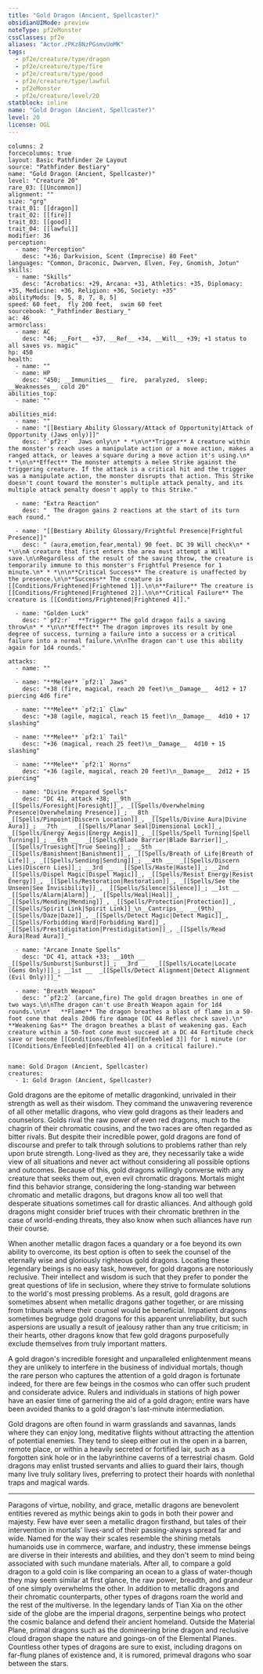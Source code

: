 ```yaml
---
title: "Gold Dragon (Ancient, Spellcaster)"
obsidianUIMode: preview
noteType: pf2eMonster
cssClasses: pf2e
aliases: "Actor.zPKz8NzPGsmvUoMK" 
tags:
  - pf2e/creature/type/dragon
  - pf2e/creature/type/fire
  - pf2e/creature/type/good
  - pf2e/creature/type/lawful
  - pf2eMonster
  - pf2e/creature/level/20
statblock: inline
name: "Gold Dragon (Ancient, Spellcaster)"
level: 20
license: OGL
---
```


```statblock
columns: 2
forcecolumns: true
layout: Basic Pathfinder 2e Layout
source: "Pathfinder Bestiary"
name: "Gold Dragon (Ancient, Spellcaster)"
level: "Creature 20"
rare_03: [[Uncommon]]
alignment: ""
size: "grg"
trait_01: [[dragon]]
trait_02: [[fire]]
trait_03: [[good]]
trait_04: [[lawful]]
modifier: 36
perception:
  - name: "Perception"
    desc: "+36; Darkvision, Scent (Imprecise) 80 Feet"
languages: "Common, Draconic, Dwarven, Elven, Fey, Gnomish, Jotun"
skills:
  - name: "Skills"
    desc: "Acrobatics: +29, Arcana: +31, Athletics: +35, Diplomacy: +35, Medicine: +36, Religion: +36, Society: +35"
abilityMods: [9, 5, 8, 7, 8, 5]
speed: 60 feet,  fly 200 feet,  swim 60 feet
sourcebook: "_Pathfinder Bestiary_"
ac: 46
armorclass:
  - name: AC
    desc: "46; __Fort__ +37, __Ref__ +34, __Will__ +39; +1 status to all saves vs. magic"
hp: 450
health:
  - name: ""
  - name: HP
    desc: "450; __Immunities__  fire,  paralyzed,  sleep; __Weaknesses__ cold 20"
abilities_top:
  - name: ""

abilities_mid:
  - name: ""
  - name: "[[Bestiary Ability Glossary/Attack of Opportunity|Attack of Opportunity (Jaws only)]]"
    desc: "`pf2:r`  Jaws only\n* * *\n\n**Trigger** A creature within the monster's reach uses a manipulate action or a move action, makes a ranged attack, or leaves a square during a move action it's using.\n* * *\n\n**Effect** The monster attempts a melee Strike against the triggering creature. If the attack is a critical hit and the trigger was a manipulate action, the monster disrupts that action. This Strike doesn't count toward the monster's multiple attack penalty, and its multiple attack penalty doesn't apply to this Strike."

  - name: "Extra Reaction"
    desc: "  The dragon gains 2 reactions at the start of its turn each round."

  - name: "[[Bestiary Ability Glossary/Frightful Presence|Frightful Presence]]"
    desc: " (aura,emotion,fear,mental) 90 feet. DC 39 Will check\n* * *\n\nA creature that first enters the area must attempt a Will save.\n\nRegardless of the result of the saving throw, the creature is temporarily immune to this monster's Frightful Presence for 1 minute.\n* * *\n\n**Critical Success** The creature is unaffected by the presence.\n\n**Success** The creature is [[Conditions/Frightened|Frightened 1]].\n\n**Failure** The creature is [[Conditions/Frightened|Frightened 2]].\n\n**Critical Failure** The creature is [[Conditions/Frightened|Frightened 4]]."

  - name: "Golden Luck"
    desc: "`pf2:r`  **Trigger** The gold dragon fails a saving throw\n* * *\n\n**Effect** The dragon improves its result by one degree of success, turning a failure into a success or a critical failure into a normal failure.\n\nThe dragon can't use this ability again for 1d4 rounds."

attacks:
  - name: ""

  - name: "**Melee** `pf2:1` Jaws"
    desc: "+38 (fire, magical, reach 20 feet)\n__Damage__  4d12 + 17 piercing 4d6 fire"

  - name: "**Melee** `pf2:1` Claw"
    desc: "+38 (agile, magical, reach 15 feet)\n__Damage__  4d10 + 17 slashing"

  - name: "**Melee** `pf2:1` Tail"
    desc: "+36 (magical, reach 25 feet)\n__Damage__  4d10 + 15 slashing"

  - name: "**Melee** `pf2:1` Horns"
    desc: "+36 (agile, magical, reach 20 feet)\n__Damage__  2d12 + 15 piercing"

  - name: "Divine Prepared Spells"
    desc: "DC 41, attack +38; __9th __  _[[Spells/Foresight|Foresight]]_, _[[Spells/Overwhelming Presence|Overwhelming Presence]]_; __8th __  _[[Spells/Pinpoint|Discern Location]]_, _[[Spells/Divine Aura|Divine Aura]]_; __7th __  _[[Spells/Planar Seal|Dimensional Lock]]_, _[[Spells/Energy Aegis|Energy Aegis]]_, _[[Spells/Spell Turning|Spell Turning]]_; __6th __  _[[Spells/Blade Barrier|Blade Barrier]]_, _[[Spells/Truesight|True Seeing]]_; __5th __  _[[Spells/Banishment|Banishment]]_, _[[Spells/Breath of Life|Breath of Life]]_, _[[Spells/Sending|Sending]]_; __4th __  _[[Spells/Discern Lies|Discern Lies]]_; __3rd __  _[[Spells/Haste|Haste]]_; __2nd __  _[[Spells/Dispel Magic|Dispel Magic]]_, _[[Spells/Resist Energy|Resist Energy]]_, _[[Spells/Restoration|Restoration]]_, _[[Spells/See the Unseen|See Invisibility]]_, _[[Spells/Silence|Silence]]_; __1st __  _[[Spells/Alarm|Alarm]]_, _[[Spells/Heal|Heal]]_, _[[Spells/Mending|Mending]]_, _[[Spells/Protection|Protection]]_, _[[Spells/Spirit Link|Spirit Link]]_\n__Cantrips__  __(9th)__ _[[Spells/Daze|Daze]]_, _[[Spells/Detect Magic|Detect Magic]]_, _[[Spells/Forbidding Ward|Forbidding Ward]]_, _[[Spells/Prestidigitation|Prestidigitation]]_, _[[Spells/Read Aura|Read Aura]]_"

  - name: "Arcane Innate Spells"
    desc: "DC 41, attack +33; __10th __  _[[Spells/Sunburst|Sunburst]]_; __3rd __  _[[Spells/Locate|Locate (Gems Only)]]_; __1st __  _[[Spells/Detect Alignment|Detect Alignment (Evil Only)]]_"

  - name: "Breath Weapon"
    desc: "`pf2:2` (arcane,fire) The gold dragon breathes in one of two ways.\n\nThe dragon can't use Breath Weapon again for 1d4 rounds.\n\n*   **Flame** The dragon breathes a blast of flame in a 50-foot cone that deals 20d6 fire damage (DC 44 Reflex check save).\n*   **Weakening Gas** The dragon breathes a blast of weakening gas. Each creature within a 50-foot cone must succeed at a DC 44 Fortitude check save or become [[Conditions/Enfeebled|Enfeebled 3]] for 1 minute (or [[Conditions/Enfeebled|Enfeebled 4]] on a critical failure)."
 
```

```encounter-table
name: Gold Dragon (Ancient, Spellcaster)
creatures:
  - 1: Gold Dragon (Ancient, Spellcaster)
```



Gold dragons are the epitome of metallic dragonkind, unrivaled in their strength as well as their wisdom. They command the unwavering reverence of all other metallic dragons, who view gold dragons as their leaders and counselors. Golds rival the raw power of even red dragons, much to the chagrin of their chromatic cousins, and the two races are often regarded as bitter rivals. But despite their incredible power, gold dragons are fond of discourse and prefer to talk through solutions to problems rather than rely upon brute strength. Long-lived as they are, they necessarily take a wide view of all situations and never act without considering all possible options and outcomes. Because of this, gold dragons willingly converse with any creature that seeks them out, even evil chromatic dragons. Mortals might find this behavior strange, considering the long-standing war between chromatic and metallic dragons, but dragons know all too well that desperate situations sometimes call for drastic alliances. And although gold dragons might consider brief truces with their chromatic brethren in the case of world-ending threats, they also know when such alliances have run their course.

When another metallic dragon faces a quandary or a foe beyond its own ability to overcome, its best option is often to seek the counsel of the eternally wise and gloriously righteous gold dragons. Locating these legendary beings is no easy task, however, for gold dragons are notoriously reclusive. Their intellect and wisdom is such that they prefer to ponder the great questions of life in seclusion, where they strive to formulate solutions to the world's most pressing problems. As a result, gold dragons are sometimes absent when metallic dragons gather together, or are missing from tribunals where their counsel would be beneficial. Impatient dragons sometimes begrudge gold dragons for this apparent unreliability, but such aspersions are usually a result of jealousy rather than any true criticism; in their hearts, other dragons know that few gold dragons purposefully exclude themselves from truly important matters.

A gold dragon's incredible foresight and unparalleled enlightenment means they are unlikely to interfere in the business of individual mortals, though the rare person who captures the attention of a gold dragon is fortunate indeed, for there are few beings in the cosmos who can offer such prudent and considerate advice. Rulers and individuals in stations of high power have an easier time of garnering the aid of a gold dragon; entire wars have been avoided thanks to a gold dragon's last-minute intermediation.

Gold dragons are often found in warm grasslands and savannas, lands where they can enjoy long, meditative flights without attracting the attention of potential enemies. They tend to sleep either out in the open in a barren, remote place, or within a heavily secreted or fortified lair, such as a forgotten sink hole or in the labyrinthine caverns of a terrestrial chasm. Gold dragons may enlist trusted servants and allies to guard their lairs, though many live truly solitary lives, preferring to protect their hoards with nonlethal traps and magical wards.

* * *

Paragons of virtue, nobility, and grace, metallic dragons are benevolent entities revered as mythic beings akin to gods in both their power and majesty. Few have ever seen a metallic dragon firsthand, but tales of their intervention in mortals' lives-and of their passing-always spread far and wide. Named for the way their scales resemble the shining metals humanoids use in commerce, warfare, and industry, these immense beings are diverse in their interests and abilities, and they don't seem to mind being associated with such mundane materials. After all, to compare a gold dragon to a gold coin is like comparing an ocean to a glass of water-though they may seem similar at first glance, the raw power, breadth, and grandeur of one simply overwhelms the other. In addition to metallic dragons and their chromatic counterparts, other types of dragons roam the world and the rest of the multiverse. In the legendary lands of Tian Xia on the other side of the globe are the imperial dragons, serpentine beings who protect the cosmic balance and defend their ancient homeland. Outside the Material Plane, primal dragons such as the domineering brine dragon and reclusive cloud dragon shape the nature and goings-on of the Elemental Planes. Countless other types of dragons are sure to exist, including dragons on far-flung planes of existence and, it is rumored, primeval dragons who soar between the stars.
